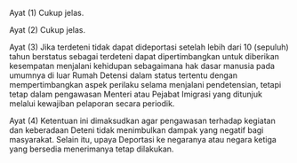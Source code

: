 Ayat (1)
Cukup jelas.

Ayat (2)
Cukup jelas.

Ayat (3)
Jika terdeteni tidak dapat dideportasi setelah lebih dari 10
(sepuluh) tahun berstatus sebagai terdeteni dapat
dipertimbangkan untuk diberikan kesempatan menjalani
kehidupan sebagaimana hak dasar manusia pada
umumnya di luar Rumah Detensi dalam status tertentu
dengan mempertimbangkan aspek perilaku selama
menjalani pendetensian, tetapi tetap dalam pengawasan
Menteri atau Pejabat Imigrasi yang ditunjuk melalui
kewajiban pelaporan secara periodik.

Ayat (4)
Ketentuan ini dimaksudkan agar pengawasan terhadap
kegiatan dan keberadaan Deteni tidak menimbulkan
dampak yang negatif bagi masyarakat. Selain itu, upaya
Deportasi ke negaranya atau negara ketiga yang bersedia
menerimanya tetap dilakukan.